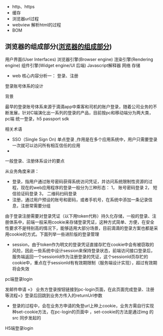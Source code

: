 - http、https
- 缓存
- 浏览器url过程
- webview 解析html的过程
- BOM

## 浏览器的组成部分([浏览器的组成部分](https://mrhuang87.github.io/2017/12/24/typescript-in-a-browser/))
用户界面(User Interfaces)
浏览器引擎(Browser engine)
渲染引擎(Rendering engine)
组件引擎(Widget engine/UI 后端)
Javascript解释器
网络
存储

- web 核心内容分析一： 登录、注册

登录账号体系的设计

背景

最早的登录账号体系来源于滴滴app中乘客和司机的账户登录，随着公司业务的不断发展，针对C端演化出一系列的登录的产品，目前按pc和移动端分为两大类，pc端 统一登录，h5 passport sdk

相关术语

- SSO（Single Sign On) 单点登录 ,作用是在多个应用系统中，用户只需要登录一次就可以访问所有相互信任的应用
- 

一般登录、注册体系设计的要点

从业务角度来讲：

- 登录，指用户通过账号密码获得系统访问凭证，并访问系统限制性资源的过程，现在的web应用程序的登录一般分为三种形态：
  1， 账号密码登录
  2， 短信验证码登录
  3， 二维码扫码登录
- 注册，通过用户预设的账号和密码，或者手机号，在系统中添加一条记录信息，注册常需要分组

由于登录注册需要对登录凭证（以下用token代称）持久化存储，一般的登录、注册体系中，前端一般采用cookie来存储登录凭证，这种方式简单、方便，在安全性要求不是特别高的情况下，能够适用大部分场景，目前滴滴的登录方案也都是采用cookie的方式。下面列举一些进阶版的登录管理

- session，由于token作为明文的登录凭证直接存贮在cookie中会有被窃取的风险，因此一些系统中设计session来保持登录状态，前端访问接口登录后，服务端返回一个sessionId作为注册登录的凭证，这个sessionId页存贮的cookie中，重点在于sessionId有有效期限制（服务端设计实现），超过有效期将会失效
  

pc端登录login

发邮件申请 =》 业务方登录按钮链接到pc-login页面，在此页面完成登录、注册等流程=》登录后回跳到业务方传入的returnUrl参数

- 登录的过程中，会在业务方申请的免登url上种上cookie，业务方需自行实现种set-cookie方法，在pc-login的页面中 ，set-cookie的方法是通过img 的src 同步发起的

H5端登录login


